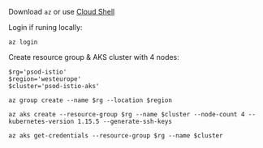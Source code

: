 Download `az` or use [Cloud Shell](shell.azure.com)

Login if runing locally:

```
az login
```

Create resource group & AKS cluster with 4 nodes:

```
$rg='psod-istio'
$region='westeurope'
$cluster='psod-istio-aks'

az group create --name $rg --location $region

az aks create --resource-group $rg --name $cluster --node-count 4 --kubernetes-version 1.15.5 --generate-ssh-keys

az aks get-credentials --resource-group $rg --name $cluster
```
